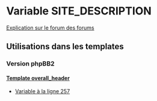 # Variable SITE_DESCRIPTION
[Explication sur le forum des forums](http://forum.forumactif.com/t294113-listing-des-variables#SITE_DESCRIPTION)

## Utilisations dans les templates

### Version phpBB2

#### [Template overall_header](subsilver/overall_header.md)
* [Variable à la ligne 257](../subsilver/overall_header.tpl#L257)